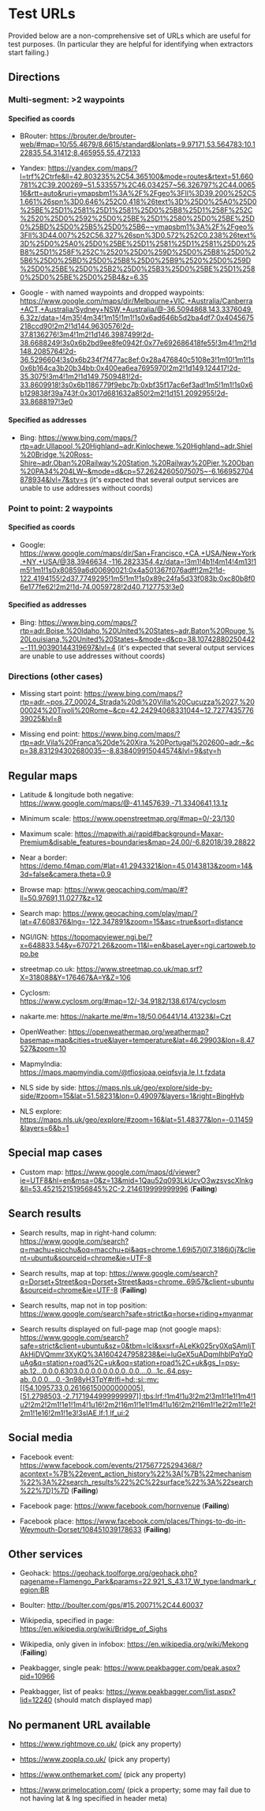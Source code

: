 # Test URLs

Provided below are a non-comprehensive set of URLs which are useful for test purposes. (In particular they are helpful for identifying when extractors start failing.)

## Directions

### Multi-segment: >2 waypoints

#### Specified as coords

- BRouter: https://brouter.de/brouter-web/#map=10/55.4679/8.6615/standard&lonlats=9.97171,53.564783;10.122835,54.31412;8.465955,55.472133

- Yandex: https://yandex.com/maps/?l=trf%2Ctrfe&ll=42.803235%2C54.365100&mode=routes&rtext=51.660781%2C39.200269~51.533557%2C46.034257~56.326797%2C44.006516&rtt=auto&ruri=ymapsbm1%3A%2F%2Fgeo%3Fll%3D39.200%252C51.661%26spn%3D0.646%252C0.418%26text%3D%25D0%25A0%25D0%25BE%25D1%2581%25D1%2581%25D0%25B8%25D1%258F%252C%2520%25D0%2592%25D0%25BE%25D1%2580%25D0%25BE%25D0%25BD%25D0%25B5%25D0%25B6~~ymapsbm1%3A%2F%2Fgeo%3Fll%3D44.007%252C56.327%26spn%3D0.572%252C0.238%26text%3D%25D0%25A0%25D0%25BE%25D1%2581%25D1%2581%25D0%25B8%25D1%258F%252C%2520%25D0%259D%25D0%25B8%25D0%25B6%25D0%25BD%25D0%25B8%25D0%25B9%2520%25D0%259D%25D0%25BE%25D0%25B2%25D0%25B3%25D0%25BE%25D1%2580%25D0%25BE%25D0%25B4&z=6.35

- Google - with named waypoints and dropped waypoints: https://www.google.com/maps/dir/Melbourne+VIC,+Australia/Canberra+ACT,+Australia/Sydney+NSW,+Australia/@-36.5094868,143.3376049,6.32z/data=!4m35!4m34!1m15!1m1!1s0x6ad646b5d2ba4df7:0x4045675218ccd90!2m2!1d144.9630576!2d-37.8136276!3m4!1m2!1d146.3987499!2d-38.6688249!3s0x6b2bd9ee8fe0942f:0x77e692686418fe55!3m4!1m2!1d148.2085764!2d-36.5296604!3s0x6b234f7f477ac8ef:0x28a476840c5108e3!1m10!1m1!1s0x6b164ca3b20b34bb:0x400ea6ea7695970!2m2!1d149.124417!2d-35.3075!3m4!1m2!1d149.7509481!2d-33.8609918!3s0x6b1186779f9ebc7b:0xbf35f17ac6ef3ad!1m5!1m1!1s0x6b129838f39a743f:0x3017d681632a850!2m2!1d151.2092955!2d-33.8688197!3e0

#### Specified as addresses
- Bing: https://www.bing.com/maps/?rtp=adr.Ullapool,%20Highland~adr.Kinlochewe,%20Highland~adr.Shiel%20Bridge,%20Ross-Shire~adr.Oban%20Railway%20Station,%20Railway%20Pier,%20Oban%20PA34%204LW~&mode=d&cp=57.26242605075075~-6.166952704878934&lvl=7&sty=s (it's expected that several output services are unable to use addresses without coords)


### Point to point: 2 waypoints

#### Specified as coords

- Google: https://www.google.com/maps/dir/San+Francisco,+CA,+USA/New+York,+NY,+USA/@38.3946634,-116.2823354,4z/data=!3m1!4b1!4m14!4m13!1m5!1m1!1s0x80859a6d00690021:0x4a501367f076adff!2m2!1d-122.4194155!2d37.7749295!1m5!1m1!1s0x89c24fa5d33f083b:0xc80b8f06e177fe62!2m2!1d-74.0059728!2d40.7127753!3e0


#### Specified as addresses

- Bing: https://www.bing.com/maps/?rtp=adr.Boise,%20Idaho,%20United%20States~adr.Baton%20Rouge,%20Louisiana,%20United%20States~&mode=d&cp=38.10742880250442~-111.90390144319697&lvl=4 (it's expected that several output services are unable to use addresses without coords)

### Directions (other cases)

- Missing start point: https://www.bing.com/maps/?rtp=adr.~pos.27_00024_Strada%20di%20Villa%20Cucuzza%2027,%2000024%20Tivoli%20Rome~&cp=42.24294068331044~12.727743577639025&lvl=8

- Missing end point: https://www.bing.com/maps/?rtp=adr.Vila%20Franca%20de%20Xira,%20Portugal%202600~adr.~&cp=38.831294302680035~-8.838409915044574&lvl=9&sty=h


## Regular maps

- Latitude & longitude both negative: https://www.google.com/maps/@-41.1457639,-71.3340641,13.1z

- Minimum scale: https://www.openstreetmap.org/#map=0/-23/130

- Maximum scale: https://mapwith.ai/rapid#background=Maxar-Premium&disable_features=boundaries&map=24.00/-6.82018/39.28822

- Near a border: https://demo.f4map.com/#lat=41.2943321&lon=45.0143813&zoom=14&3d=false&camera.theta=0.9

- Browse map: https://www.geocaching.com/map/#?ll=50.97691,11.0277&z=12

- Search map: https://www.geocaching.com/play/map/?lat=47.608376&lng=-122.347891&zoom=15&asc=true&sort=distance

- NGI/IGN: https://topomapviewer.ngi.be/?x=648833.54&y=670721.26&zoom=11&l=en&baseLayer=ngi.cartoweb.topo.be

- streetmap.co.uk: https://www.streetmap.co.uk/map.srf?X=318088&Y=176467&A=Y&Z=106

- Cyclosm: https://www.cyclosm.org/#map=12/-34.9182/138.6174/cyclosm

- nakarte.me: https://nakarte.me/#m=18/50.06441/14.41323&l=Czt

- OpenWeather: https://openweathermap.org/weathermap?basemap=map&cities=true&layer=temperature&lat=46.29903&lon=8.47527&zoom=10

- MapmyIndia: https://maps.mapmyindia.com/@tfiosjoaa,oeiqfsvja,le,l,t,fzdata

- NLS side by side: https://maps.nls.uk/geo/explore/side-by-side/#zoom=15&lat=51.58231&lon=0.49097&layers=1&right=BingHyb

- NLS explore: https://maps.nls.uk/geo/explore/#zoom=16&lat=51.48377&lon=-0.11459&layers=6&b=1

## Special map cases

- Custom map: https://www.google.com/maps/d/viewer?ie=UTF8&hl=en&msa=0&z=13&mid=1Qau52q093LkUcvO3wzsvscXlnkg&ll=53.452152151956845%2C-2.214619999999996 (**Failing**)

## Search results

- Search results, map in right-hand column: https://www.google.com/search?q=machu+picchu&oq=macchu+pi&aqs=chrome.1.69i57j0l7.3186j0j7&client=ubuntu&sourceid=chrome&ie=UTF-8

- Search results, map at top: https://www.google.com/search?q=Dorset+Street&oq=Dorset+Street&aqs=chrome..69i57&client=ubuntu&sourceid=chrome&ie=UTF-8 (**Failing**)

- Search results, map not in top position: https://www.google.com/search?safe=strict&q=horse+riding+myanmar

- Search results displayed on full-page map (not google maps): https://www.google.com/search?safe=strict&client=ubuntu&sz=0&tbm=lcl&sxsrf=ALeKk025ry0XqSAmIjTAkHiDVQmmr3XyKQ%3A1604247958238&ei=luGeX5uADqmIhbIPqYqOuAg&q=station+road%2C+uk&oq=station+road%2C+uk&gs_l=psy-ab.12...0.0.0.6303.0.0.0.0.0.0.0.0..0.0....0...1c..64.psy-ab..0.0.0....0.-3n98yH3TpY#rlfi=hd:;si:;mv:[[54.1095733,0.26166150000000005],[51.2798503,-2.7171944999999997]];tbs:lrf:!1m4!1u3!2m2!3m1!1e1!1m4!1u2!2m2!2m1!1e1!1m4!1u16!2m2!16m1!1e1!1m4!1u16!2m2!16m1!1e2!2m1!1e2!2m1!1e16!2m1!1e3!3sIAE,lf:1,lf_ui:2

## Social media

- Facebook event: https://www.facebook.com/events/217567725294368/?acontext=%7B%22event_action_history%22%3A[%7B%22mechanism%22%3A%22search_results%22%2C%22surface%22%3A%22search%22%7D]%7D (**Failing**)

- Facebook page: https://www.facebook.com/hornvenue (**Failing**)

- Facebook place: https://www.facebook.com/places/Things-to-do-in-Weymouth-Dorset/108451039178633 (**Failing**)

## Other services

- Geohack: https://geohack.toolforge.org/geohack.php?pagename=Flamengo_Park&params=22.921_S_43.17_W_type:landmark_region:BR

- Boulter: http://boulter.com/gps/#15.20071%2C44.60037

- Wikipedia, specified in page: https://en.wikipedia.org/wiki/Bridge_of_Sighs

- Wikipedia, only given in infobox: https://en.wikipedia.org/wiki/Mekong (**Failing**)

- Peakbagger, single peak: https://www.peakbagger.com/peak.aspx?pid=10966

- Peakbagger, list of peaks: https://www.peakbagger.com/list.aspx?lid=12240 (should match displayed map)

## No permanent URL available

- https://www.rightmove.co.uk/ (pick any property)

- https://www.zoopla.co.uk/ (pick any property)

- https://www.onthemarket.com/ (pick any property)

- https://www.primelocation.com/ (pick a property; some may fail due to not having lat & lng specified in header meta)
